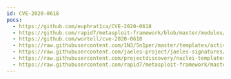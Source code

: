 ```yaml
---
id: CVE-2020-0618
pocs:
  - https://github.com/euphrat1ca/CVE-2020-0618
  - https://github.com/rapid7/metasploit-framework/blob/master/modules/exploits/windows/http/ssrs_navcorrector_viewstate.rb
  - https://github.com/wortell/cve-2020-0618
  - https://raw.githubusercontent.com/1N3/Sn1per/master/templates/active/CVE-2020-0618_-_Remote_Code_Execution_SQL_Server_Reporting_Services.sh
  - https://raw.githubusercontent.com/jaeles-project/jaeles-signatures/master/cves/sql-srs-rce-cve-2020-0618.yaml
  - https://raw.githubusercontent.com/projectdiscovery/nuclei-templates/master/cves/CVE-2020-0618.yaml
  - https://raw.githubusercontent.com/rapid7/metasploit-framework/master/modules/exploits/windows/http/ssrs_navcorrector_viewstate.rb
---
```

